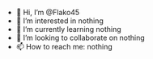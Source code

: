 - 👋 Hi, I’m @Flako45
- 👀 I’m interested in nothing
- 🌱 I’m currently learning nothing
- 💞️ I’m looking to collaborate on nothing
- 📫 How to reach me: nothing

<!---
Flako45/Flako45 is a ✨ special ✨ repository because its `README.md` (this file) appears on your GitHub profile.
You can click the Preview link to take a look at your changes.
--->
